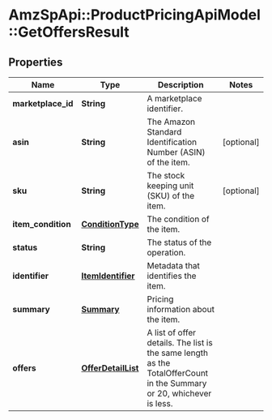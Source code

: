 # AmzSpApi::ProductPricingApiModel::GetOffersResult

## Properties
Name | Type | Description | Notes
------------ | ------------- | ------------- | -------------
**marketplace_id** | **String** | A marketplace identifier. | 
**asin** | **String** | The Amazon Standard Identification Number (ASIN) of the item. | [optional] 
**sku** | **String** | The stock keeping unit (SKU) of the item. | [optional] 
**item_condition** | [**ConditionType**](ConditionType.md) | The condition of the item. | 
**status** | **String** | The status of the operation. | 
**identifier** | [**ItemIdentifier**](ItemIdentifier.md) | Metadata that identifies the item. | 
**summary** | [**Summary**](Summary.md) | Pricing information about the item. | 
**offers** | [**OfferDetailList**](OfferDetailList.md) | A list of offer details. The list is the same length as the TotalOfferCount in the Summary or 20, whichever is less. | 



